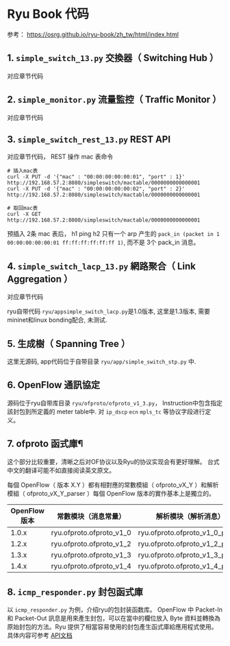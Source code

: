 # Ryu Book 代码

参考： https://osrg.github.io/ryu-book/zh_tw/html/index.html


## 1. `simple_switch_13.py` 交換器（ Switching Hub ）
对应章节代码
## 2. `simple_monitor.py` 流量監控（ Traffic Monitor ）
对应章节代码
## 3. `simple_switch_rest_13.py` REST API

对应章节代码， REST 操作 mac 表命令

```
# 插入mac表
curl -X PUT -d '{"mac" : "00:00:00:00:00:01", "port" : 1}' http://192.168.57.2:8080/simpleswitch/mactable/0000000000000001
curl -X PUT -d '{"mac" : "00:00:00:00:00:02", "port" : 2}' http://192.168.57.2:8080/simpleswitch/mactable/0000000000000001

# 取回mac表
curl -X GET http://192.168.57.2:8080/simpleswitch/mactable/0000000000000001
```

预插入 2条 mac 表后， h1 ping h2 只有一个 arp 产生的 `pack_in (packet in 1 00:00:00:00:00:01 ff:ff:ff:ff:ff:ff 1)`, 而不是 3个 pack_in 消息。

## 4. `simple_switch_lacp_13.py` 網路聚合（ Link Aggregation ）

对应章节代码

ryu自带代码 `ryu/appsimple_switch_lacp.py`是1.0版本, 这里是1.3版本, 需要mininet和linux bonding配合, 未测试.

## 5.  生成樹（ Spanning Tree ）
这里无源码, app代码位于自带目录 `ryu/app/simple_switch_stp.py`  中.

## 6.  OpenFlow 通訊協定

源码位于ryu自带库目录 `ryu/ofproto/ofproto_v1_3.py`， Instruction中包含指定該封包到所定義的 meter table中. 对 `ip_dscp` `ecn` `mpls_tc` 等协议字段进行定义。

## 7. ofproto 函式庫¶

这个部分比较重要，清晰之后对OF协议以及Ryu的协议实现会有更好理解。
台式中文的翻译可能不如直接阅读英文原文。

 每個 OpenFlow（ 版本 X.Y ）都有相對應的常數模組（ ofproto_vX_Y ）和解析模組（ ofproto_vX_Y_parser ）每個 OpenFlow 版本的實作基本上是獨立的。

 OpenFlow 版本|	常數模块（消息常量）|	解析模块（解析消息）
 ----|-------------------------|--------
1.0.x|	ryu.ofproto.ofproto_v1_0|	ryu.ofproto.ofproto_v1_0_parser
1.2.x|	ryu.ofproto.ofproto_v1_2|	ryu.ofproto.ofproto_v1_2_parser
1.3.x|	ryu.ofproto.ofproto_v1_3|	ryu.ofproto.ofproto_v1_3_parser
1.4.x|	ryu.ofproto.ofproto_v1_4|	ryu.ofproto.ofproto_v1_4_parser

## 8. `icmp_responder.py` 封包函式庫
以 `icmp_responder.py` 为例，介绍ryu的包封装函数库。 OpenFlow 中 Packet-In 和 Packet-Out 訊息是用來產生封包，可以在當中的欄位放入 Byte 資料並轉換為原始封包的方法。Ryu 提供了相當容易使用的封包產生函式庫給應用程式使用。 具体内容可参考 [API文档][1]

[1]: http://ryu.readthedocs.io/en/latest/ryu_app_api.html

